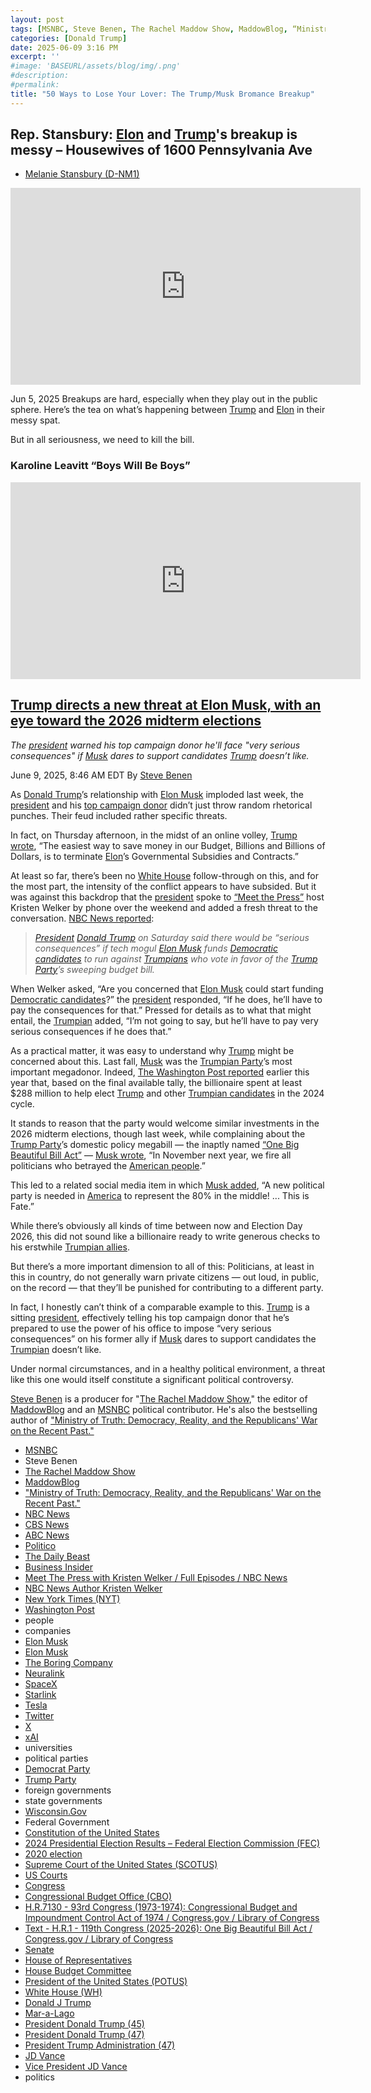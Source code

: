 ```yaml
---
layout: post
tags: [MSNBC, Steve Benen, The Rachel Maddow Show, MaddowBlog, “Ministry of Truth –  Democracy Reality and the Republicans’ War on the Recent Past.”, NBC News, CBS News, ABC News, Politico, The Daily Beast, Business Insider, Meet The Press with Kristen Welker / Full Episodes / NBC News, NBC News Author Kristen Welker, New York Times (NYT), Washington Post, people, companies, Elon Musk, Elon Musk, The Boring Company, Neuralink, SpaceX, Starlink, Tesla, Twitter, X, xAI, universities, political parties, Democrat Party, Trump Party, foreign governments, state governments, Wisconsin.Gov, Federal Government, Constitution of the United States, 2024 Presidential Election Results – Federal Election Commission (FEC), 2020 election, Supreme Court of the United States (SCOTUS), US Courts, Congress, Congressional Budget Office (CBO), H.R.7130 - 93rd Congress (1973-1974) –  Congressional Budget and Impoundment Control Act of 1974 / Congress.gov / Library of Congress, Text - H.R.1 - 119th Congress (2025-2026) –  One Big Beautiful Bill Act / Congress.gov / Library of Congress, Senate, House of Representatives, House Budget Committee, President of the United States (POTUS), White House (WH), Donald J Trump, Mar-a-Lago, President Donald Trump (45), President Donald Trump (47), President Trump Administration (47), JD Vance, Vice President JD Vance, politics]
categories: [Donald Trump]
date: 2025-06-09 3:16 PM
excerpt: ''
#image: 'BASEURL/assets/blog/img/.png'
#description:
#permalink:
title: "50 Ways to Lose Your Lover: The Trump/Musk Bromance Breakup"
---
```


## Rep. Stansbury: [Elon](https://ir.tesla.com/corporate/) and [Trump](https://www.donaldjtrump.com/)'s breakup is messy – Housewives of 1600 Pennsylvania Ave

- [Melanie Stansbury (D-NM1)](https://stansbury.house.gov/)

<iframe width="560" height="315" src="https://www.youtube.com/embed/A5vDyel3kUA?si=IYzaAnwk0U-JoH3-" title="YouTube video player" frameborder="0" allow="accelerometer; autoplay; clipboard-write; encrypted-media; gyroscope; picture-in-picture; web-share" referrerpolicy="strict-origin-when-cross-origin" allowfullscreen></iframe>

Jun 5, 2025
Breakups are hard, especially when they play out in the public sphere. Here’s the tea on what’s happening between [Trump](https://www.donaldjtrump.com/) and [Elon](https://ir.tesla.com/corporate/elon-musk) in their messy spat. 

But in all seriousness, we need to kill the bill.

### Karoline Leavitt “Boys Will Be Boys”

<iframe width="560" height="315" src="https://www.youtube.com/embed/hYJXhnvcXM8?si=ciSIbk7FnkhEt17C&amp;start=23" title="YouTube video player" frameborder="0" allow="accelerometer; autoplay; clipboard-write; encrypted-media; gyroscope; picture-in-picture; web-share" referrerpolicy="strict-origin-when-cross-origin" allowfullscreen></iframe>

## [Trump directs a new threat at Elon Musk, with an eye toward the 2026 midterm elections](https://www.msnbc.com/rachel-maddow-show/maddowblog/trump-directs-new-threat-elon-musk-eye-2026-midterm-elections-rcna211780)

*The [president](https://www.whitehouse.gov/) warned his top campaign donor he'll face "very serious consequences" if [Musk](https://ir.tesla.com/corporate/elon-musk) dares to support candidates [Trump](https://www.donaldjtrump.com/) doesn’t like.*

June 9, 2025, 8:46 AM EDT
By [Steve Benen](https://www.msnbc.com/author/steve-benen-ncpn433601)

As [Donald Trump](https://www.donaldjtrump.com/)’s relationship with [Elon Musk](https://ir.tesla.com/corporate/elon-musk) imploded last week, the [president](https://www.whitehouse.gov/) and his [top campaign donor](ir.tesla.com/corporate/elon-musk) didn’t just throw random rhetorical punches. Their feud included rather specific threats.

In fact, on Thursday afternoon, in the midst of an online volley, [Trump wrote](https://www.msnbc.com/rachel-maddow-show/maddowblog/elon-musk-trump-derangement-syndrome-rcna211232), “The easiest way to save money in our Budget, Billions and Billions of Dollars, is to terminate [Elon](https://ir.tesla.com/corporate/elon-musk)’s Governmental Subsidies and Contracts.”

At least so far, there’s been no [White House](https://www.whitehouse.gov/) follow-through on this, and for the most part, the intensity of the conflict appears to have subsided. But it was against this backdrop that the [president](https://www.whitehouse.gov/) spoke to [“Meet the Press”](https://www.nbcnews.com/meet-the-press-full-episodes) host Kristen Welker by phone over the weekend and added a fresh threat to the conversation. [NBC News reported](https://www.nbcnews.com/politics/donald-trump/trump-elon-musk-consequences-funds-democratic-candidates-rcna211605):

> *[President](https://www.whitehouse.gov/) [Donald Trump](https://www.donaldjtrump.com/) on Saturday said there would be “serious consequences” if tech mogul [Elon Musk](https://ir.tesla.com/corporate/elon-musk) funds [Democratic candidates](https://www.democrats.org/) to run against [Trumpians](https://www.gop.com/) who vote in favor of the [Trump Party](https://www.gop.com/)’s sweeping budget bill.*

When Welker asked, “Are you concerned that [Elon Musk](https://ir.tesla.com/corporate/elon-musk) could start funding [Democratic candidates](https://www.democrats.org/)?” the [president](https://www.whitehouse.gov/) responded, “If he does, he’ll have to pay the consequences for that.” Pressed for details as to what that might entail, the [Trumpian](https://www.gop.com/) added, “I’m not going to say, but he’ll have to pay very serious consequences if he does that.”

As a practical matter, it was easy to understand why [Trump](https://www.donaldjtrump.com/) might be concerned about this. Last fall, [Musk](https://ir.tesla.com/corporate/elon-musk) was the [Trumpian Party](https://www.gop.com/)’s most important megadonor. Indeed, [The Washington Post reported](https://www.washingtonpost.com/politics/2025/01/31/elon-musk-trump-donor-2024-election/) earlier this year that, based on the final available tally, the billionaire spent at least \$288 million to help elect [Trump](https://www.donaldjtrump.com/) and other [Trumpian candidates](https://www.gop.com/) in the 2024 cycle.

It stands to reason that the party would welcome similar investments in the 2026 midterm elections, though last week, while complaining about the [Trump Party](https://www.gop.com/)’s domestic policy megabill — the inaptly named [“One Big Beautiful Bill Act”](https://www.congress.gov/bill/119th-congress/house-bill/1/text) — [Musk wrote](https://www.msnbc.com/rachel-maddow-show/maddowblog/elon-musk-disgusting-abomination-republicans-congress-trump-rcna210884), “In November next year, we fire all politicians who betrayed the [American people](https://www.usa.gov/).”

This led to a related social media item in which [Musk added](https://time.com/7291937/elon-musk-new-political-party-the-america-party-idea/), “A new political party is needed in [America](https://www.usa.gov/) to represent the 80% in the middle! ... This is Fate.”

While there’s obviously all kinds of time between now and Election Day 2026, this did not sound like a billionaire ready to write generous checks to his erstwhile [Trumpian allies](https://www.gop.com/).

But there’s a more important dimension to all of this: Politicians, at least in this in country, do not generally warn private citizens — out loud, in public, on the record — that they’ll be punished for contributing to a different party.

In fact, I honestly can’t think of a comparable example to this. [Trump](https://www.donaldjtrump.com/) is a sitting [president](https://www.whitehouse.gov/), effectively telling his top campaign donor that he’s prepared to use the power of his office to impose “very serious consequences” on his former ally if [Musk](https://ir.tesla.com/corporate/elon-musk) dares to support candidates the [Trumpian](https://www.gop.com/) doesn’t like.

Under normal circumstances, and in a healthy political environment, a threat like this one would itself constitute a significant political controversy.

[Steve Benen](https://www.msnbc.com/author/steve-benen-ncpn433601) is a producer for "[The Rachel Maddow Show](https://www.msnbc.com/rachel-maddow-show)," the editor of [MaddowBlog](https://www.msnbc.com/rachel-maddow-show) and an [MSNBC](https://www.msnbc.com/) political contributor. He's also the bestselling author of ["Ministry of Truth: Democracy, Reality, and the Republicans' War on the Recent Past."](https://www.harpercollins.com/products/ministry-of-truth-steve-benen)

- [MSNBC](https://www.msnbc.com/)
- Steve Benen
- [The Rachel Maddow Show](https://www.msnbc.com/rachel-maddow-show)
- [MaddowBlog](https://www.msnbc.com/rachel-maddow-show) 
- ["Ministry of Truth: Democracy, Reality, and the Republicans' War on the Recent Past."](https://www.harpercollins.com/products/ministry-of-truth-steve-benen)
- [NBC News](https://www.nbcnews.com/)
- [CBS News](https://www.cbsnews.com/)
- [ABC News](https://abcnews.go.com/)
- [Politico](https://www.politico.com/)
- [The Daily Beast](https://www.thedailybeast.com/)
- [Business Insider](https://www.businessinsider.com/)
- [Meet The Press with Kristen Welker / Full Episodes / NBC News](https://www.nbcnews.com/meet-the-press-full-episodes)
- [NBC News Author Kristen Welker](https://www.nbcnews.com/author/kristen-welker-ncpn6396)
- [New York Times (NYT)](https://www.nytimes.com/)
- [Washington Post](https://www.washingtonpost.com/)
- people
- companies
- [Elon Musk](https://ir.tesla.com/corporate/elon-musk)
- [Elon Musk](https://x.com/elonmusk/)
- [The Boring Company](https://www.boringcompany.com/)
- [Neuralink](https://neuralink.com/)
- [SpaceX](https://www.spacex.com/)
- [Starlink](https://www.starlink.com/)
- [Tesla](https://www.tesla.com/)
- [Twitter](https://twitter.com/)
- [ X ](https://x.com/)
- [xAI](https://x.ai/) 
- universities 
- political parties
- [Democrat Party](https://www.democrats.org/)
- [Trump Party](https://www.gop.com/)
- foreign governments 
- state governments 
- [Wisconsin.Gov](https://www.wisconsin.gov/)
- Federal Government 
- [Constitution of the United States](https://constitution.congress.gov/)
- [2024 Presidential Election Results – Federal Election Commission (FEC)](https://www.fec.gov/resources/cms-content/documents/2024presgeresults.pdf)
- [2020 election](https://www.fec.gov/resources/cms-content/documents/federalelections2020.pdf)
- [Supreme Court of the United States (SCOTUS)](https://www.supremecourt.gov/)
- [US Courts](https://www.uscourts.gov/)
- [Congress](https://www.congress.gov/)
- [Congressional Budget Office (CBO)](https://www.cbo.gov/)
- [H.R.7130 - 93rd Congress (1973-1974): Congressional Budget and Impoundment Control Act of 1974 / Congress.gov / Library of Congress](https://www.congress.gov/bill/93rd-congress/house-bill/7130)
- [Text - H.R.1 - 119th Congress (2025-2026): One Big Beautiful Bill Act / Congress.gov / Library of Congress](https://www.congress.gov/bill/119th-congress/house-bill/1/text)
- [Senate](https://www.senate.gov/)
- [House of Representatives](https://www.house.gov/)
- [House Budget Committee ](https://budget.house.gov/)
- [President of the United States (POTUS)](https://www.whitehouse.gov/)
- [White House (WH)](https://www.whitehouse.gov/)
- [Donald J Trump](https://www.donaldjtrump.com/)
- [Mar-a-Lago](https://www.maralagoclub.com/)
- [President Donald Trump (45)](https://trumpwhitehouse.archives.gov/)
- [President Donald Trump (47)](https://www.whitehouse.gov/administration/donald-j-trump/)
- [President Trump Administration (47)](https://www.whitehouse.gov/administration/)
- [JD Vance](https://www.linkedin.com/in/jd-vance-770a9047/)
- [Vice President JD Vance](https://www.whitehouse.gov/administration/jd-vance/)
- politics
